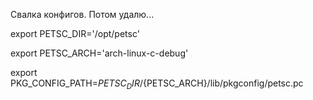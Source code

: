 Свалка конфигов. Потом удалю...

export PETSC_DIR='/opt/petsc'

export PETSC_ARCH='arch-linux-c-debug'

export PKG_CONFIG_PATH=${PETSC_DIR}/${PETSC_ARCH}/lib/pkgconfig/petsc.pc

